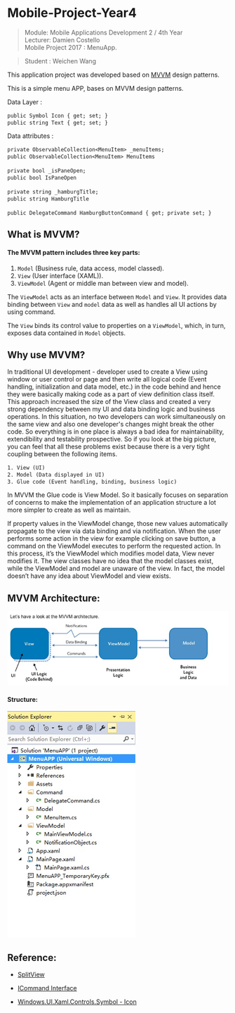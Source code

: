 # Mobile-Project-Year4
> Module: Mobile Applications Development 2 / 4th Year  
> Lecturer: Damien Costello  
> Mobile Project 2017 : MenuApp.

> Student : Weichen Wang

This application project was developed based on [MVVM](https://msdn.microsoft.com/en-us/library/hh848246.aspx) design patterns.

This is a simple menu APP, bases on MVVM design patterns.

Data Layer :
```
public Symbol Icon { get; set; }
public string Text { get; set; }
```

Data attributes  : 
```
private ObservableCollection<MenuItem> _menuItems;
public ObservableCollection<MenuItem> MenuItems

private bool _isPaneOpen;
public bool IsPaneOpen

private string _hamburgTitle;
public string HamburgTitle

public DelegateCommand HamburgButtonCommand { get; private set; }
```
## What is MVVM?
#### The MVVM pattern includes three key parts:
1. `Model` (Business rule, data access, model classed).
2. `View` (User interface (XAML)).
3. `ViewModel` (Agent or middle man between view and model).

The `ViewModel` acts as an interface between `Model` and `View`. It provides data binding between `View` and `model` data as well as handles all UI actions by using command.

The `View` binds its control value to properties on a `ViewModel`, which, in turn, exposes data contained in `Model` objects.

## Why use MVVM?
In traditional UI development - developer used to create a View using window or user control or page and then write all logical code (Event handling, initialization and data model, etc.) in the code behind and hence they were basically making code as a part of view definition class itself. This approach increased the size of the View class and created a very strong dependency between my UI and data binding logic and business operations. In this situation, no two developers can work simultaneously on the same view and also one developer's changes might break the other code. So everything is in one place is always a bad idea for maintainability, extendibility and testability prospective. So if you look at the big picture, you can feel that all these problems exist because there is a very tight coupling between the following items.

```
1. View (UI)
2. Model (Data displayed in UI)
3. Glue code (Event handling, binding, business logic)
```
In MVVM the Glue code is View Model. So it basically focuses on separation of concerns to make the implementation of an application structure a lot more simpler to create as well as maintain.

If property values in the ViewModel change, those new values automatically propagate to the view via data binding and via notification. When the user performs some action in the view for example clicking on save button, a command on the ViewModel executes to perform the requested action. In this process, it’s the ViewModel which modifies model data, View never modifies it. The view classes have no idea that the model classes exist, while the ViewModel and model are unaware of the view. In fact, the model doesn’t have any idea about ViewModel and view exists.

## MVVM Architecture:

![image](https://github.com/w326004741/Mobile-Project-Year4/blob/master/imges/1661512922301_.pic.jpg)

#### Structure:

![image](https://github.com/w326004741/Mobile-Project-Year4/blob/master/imges/Menu3.png)


## Reference:
- [SplitView](https://docs.microsoft.com/en-us/uwp/api/windows.ui.xaml.controls.splitview)

- [ICommand Interface](https://www.codeproject.com/Tips/813345/Basic-MVVM-and-ICommand-Usage-Example)

- [Windows.UI.Xaml.Controls.Symbol - Icon](https://docs.microsoft.com/en-us/uwp/api/windows.ui.xaml.controls.symbol)
